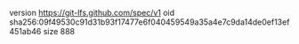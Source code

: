 version https://git-lfs.github.com/spec/v1
oid sha256:09f49530c91d31b93f17477e6f040459549a35a4e7c9da14de0ef13ef451ab46
size 888
